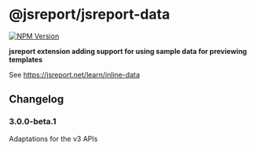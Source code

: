 # @jsreport/jsreport-data
[![NPM Version](http://img.shields.io/npm/v/@jsreport/jsreport-data.svg?style=flat-square)](https://npmjs.com/package/@jsreport/jsreport-data)

**jsreport extension adding support for using sample data for previewing templates**

See https://jsreport.net/learn/inline-data

## Changelog

### 3.0.0-beta.1

Adaptations for the v3 APIs